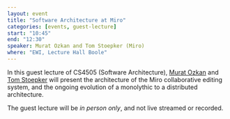 ```yaml
---
layout: event
title: "Software Architecture at Miro"
categories: [events, guest-lecture]
start: "10:45"
end: "12:30"
speaker: Murat Ozkan and Tom Stoepker (Miro)
where: "EWI, Lecture Hall Boole"
---
```


In this guest lecture of CS4505 (Software Architecture), [Murat Ozkan][murat] and [Tom Stoepker][tom] will present the architecture of the Miro collaborative editing system, and the ongoing evolution of a monolythic to a distributed architecture.

[murat]: https://nl.linkedin.com/in/muratozkan
[tom]: https://nl.linkedin.com/in/tom-stoepker-390b1653

The guest lecture will be _in person only_, and not live streamed or recorded.